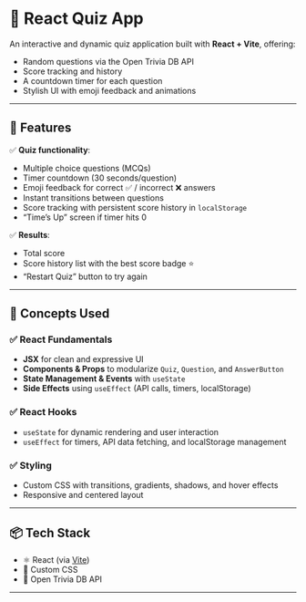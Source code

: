 # 🎯 React Quiz App

An interactive and dynamic quiz application built with **React + Vite**, offering:

- Random questions via the Open Trivia DB API
- Score tracking and history
- A countdown timer for each question
- Stylish UI with emoji feedback and animations

---

## 🚀 Features

✅ **Quiz functionality**:
- Multiple choice questions (MCQs)
- Timer countdown (30 seconds/question)
- Emoji feedback for correct ✅ / incorrect ❌ answers
- Instant transitions between questions
- Score tracking with persistent score history in `localStorage`
- “Time’s Up” screen if timer hits 0

✅ **Results**:
- Total score
- Score history list with the best score badge ⭐️
- “Restart Quiz” button to try again

---

## 🧠 Concepts Used

### ✅ React Fundamentals
- **JSX** for clean and expressive UI
- **Components & Props** to modularize `Quiz`, `Question`, and `AnswerButton`
- **State Management & Events** with `useState`
- **Side Effects** using `useEffect` (API calls, timers, localStorage)

### ✅ React Hooks
- `useState` for dynamic rendering and user interaction
- `useEffect` for timers, API data fetching, and localStorage management

### ✅ Styling
- Custom CSS with transitions, gradients, shadows, and hover effects
- Responsive and centered layout

---

## 📦 Tech Stack

- ⚛️ React (via [Vite](https://vitejs.dev))
- 🎨 Custom CSS
- 📡 Open Trivia DB API

---



